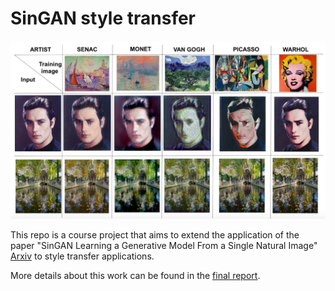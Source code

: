 # SinGAN style transfer

![fig](imgs/fig_example.png)

This repo is a course project that aims to extend the application of the paper "SinGAN Learning a Generative Model From a Single Natural Image" [Arxiv](https://arxiv.org/pdf/1905.01164.pdf) to style transfer applications.

More details about this work can be found in the [final report](https://github.com/MathieuRita/SinGAN_styletransfer/blob/master/SinGAN_report.pdf).
